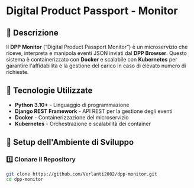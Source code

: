 # Digital Product Passport - Monitor

## 📌 Descrizione
Il **DPP Monitor** (“Digital Product Passport Monitor”) è un microservizio che riceve, interpreta e manipola eventi JSON inviati dal **DPP Browser**. Questo sistema è containerizzato con **Docker** e scalabile con **Kubernetes** per garantire l'affidabilità e la gestione del carico in caso di elevato numero di richieste.

## 📌 Tecnologie Utilizzate
- **Python 3.10+** - Linguaggio di programmazione
- **Django REST Framework** - API REST per la gestione degli eventi
- **Docker** - Containerizzazione del microservizio
- **Kubernetes** - Orchestrazione e scalabilità dei container

## 📌 Setup dell'Ambiente di Sviluppo
### 1️⃣ Clonare il Repository
```bash
git clone https://github.com/Verlanti2002/dpp-monitor.git
cd dpp-monitor

